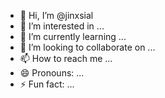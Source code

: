 - 👋 Hi, I’m @jinxsial
- 👀 I’m interested in ...
- 🌱 I’m currently learning ...
- 💞️ I’m looking to collaborate on ...
- 📫 How to reach me ...
- 😄 Pronouns: ...
- ⚡ Fun fact: ...

<!---
jinxsial/jinxsial is a ✨ special ✨ repository because its `README.md` (this file) appears on your GitHub profile.
You can click the Preview link to take a look at your changes.
--->
